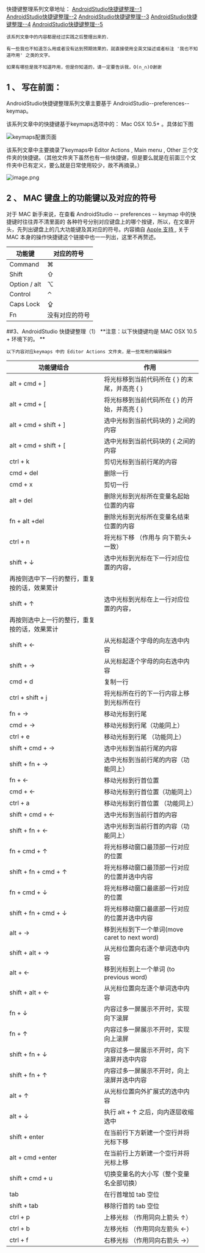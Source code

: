 快捷键整理系列文章地址：
[AndroidStudio快捷键整理--1](http://www.jianshu.com/p/2dfb57962e33)  
[AndroidStudio快捷键整理--2](http://www.jianshu.com/p/8839f27dfda8)
[AndroidStudio快捷键整理--3](http://www.jianshu.com/p/2fc220b1220d)
[AndroidStudio快捷键整理--4](http://www.jianshu.com/p/095fa5668580)
[AndroidStudio快捷键整理--5](http://www.jianshu.com/p/cd79fc1f399d)

```
该系列文章中的内容都是经过实践之后整理出来的.

有一些我也不知道怎么用或者没有达到预期效果的，就直接使用全英文描述或者标注 '我也不知道咋用' 之类的文字。

如果有哪些是我不知道咋用，但是你知道的，请一定要告诉我，O(∩_∩)O谢谢
```


## 1 、 写在前面：
AndroidStudio快捷键整理系列文章主要基于 AndroidStudio--preferences--keymap。

该系列文章中的快捷键基于keymaps选项中的： Mac OSX 10.5+   。具体如下图 

![keymaps配置页面](http://upload-images.jianshu.io/upload_images/2551993-13eadad484325dcb.png?imageMogr2/auto-orient/strip%7CimageView2/2/w/1240)

该系列文章中主要摘录了keymaps中 Editor Actions , Main menu , Other 三个文件夹的快捷键。（其他文件夹下虽然也有一些快捷键，但是要么就是在前面三个文件夹中已有定义，要么就是日常使用较少，故不再摘录。）

![image.png](http://upload-images.jianshu.io/upload_images/2551993-8e351f8252905b26.png?imageMogr2/auto-orient/strip%7CimageView2/2/w/1240)


## 2 、 MAC 键盘上的功能键以及对应的符号
对于 MAC 新手来说，在查看 AndroidStudio -- preferences -- keymap 中的快捷键时往往弄不清里面的 各种符号分别对应键盘上的哪个按键，所以，在文章开头，先列出键盘上的几大功能键及其对应的符号。内容摘自 [Apple 支持 ](https://support.apple.com/zh-cn/HT201236), 关于 MAC 本身的操作快捷键这个链接中也一一列出，这里不再赘述。

功能键|对应的符号
---|---
Command |⌘
Shift       | ⇧
Option / alt |⌥
Control |⌃
Caps Lock| ⇪
Fn|没有对应的符号


##3、AndroidStudio 快捷键整理（1）
**注意：以下快捷键均是 MAC OSX 10.5 + 环境下的。 **

```
以下内容对应keymaps 中的 Editor Actions 文件夹，是一些常用的编辑操作
```

功能键组合|作用
---|---
alt + cmd + ]  |  将光标移到当前代码所在 { } 的末尾，并高亮 { }
alt + cmd + [  |  将光标移到当前代码所在 { } 的开始，并高亮 { }
alt + cmd + shift + ]  |  选中光标到当前代码块的  }  之间的内容
alt + cmd + shift + [ |  选中光标到当前代码块的  {  之间的内容
ctrl + k | 剪切光标到当前行尾的内容
cmd + del | 删除一行
cmd + x | 剪切一行
alt + del | 删除光标到光标所在变量名起始位置的内容
fn + alt +del | 删除光标到光标所在变量名结束位置的内容
ctrl + n | 将光标下移 （作用与 向下箭头↓  一致）
shift + ↓  | 选中光标到光标在下一行对应位置的内容，
|再按则选中下一行的整行，重复按的话，效果累计
shift + ↑  | 选中光标到光标在上一行对应位置的内容，
|再按则选中上一行的整行，重复按的话，效果累计
shift + ← | 从光标起逐个字母的向左选中内容
shift + → | 从光标起逐个字母的向右选中内容
cmd + d | 复制一行
ctrl + shift + j | 将光标所在行的下一行内容上移到光标所在行
fn + → | 移动光标到行尾
cmd + → | 移动光标到行尾（功能同上）
ctrl + e | 移动光标到行尾 （功能同上）
shift + cmd + → | 选中光标到当前行尾的内容
shift + fn + → | 选中光标到当前行尾的内容（功能同上）
fn + ← | 移动光标到行首位置
cmd + ← | 移动光标到行首位置（功能同上）
ctrl + a | 移动光标到行首位置 （功能同上）
shift + cmd + ← | 选中光标到当前行首的内容
shift + fn + ← | 选中光标到当前行首的内容（功能同上）
fn + cmd + ↑ | 将光标移动窗口最顶部一行对应的位置
shift + fn + cmd + ↑ | 将光标移动窗口最顶部一行对应的位置并选中内容
fn + cmd + ↓ | 将光标移动窗口最底部一行对应的位置
shift + fn + cmd + ↓ | 将光标移动窗口最底部一行对应的位置并选中内容
alt + → | 移到光标到下一个单词(move caret to next word)
shift + alt + → | 从光标位置向右逐个单词选中内容
alt + ← | 移到光标到上一个单词 (to previous word)
shift + alt + ← | 从光标位置向左逐个单词选中内容
fn + ↓ | 内容过多一屏展示不开时，实现向下滚屏
fn + ↑ | 内容过多一屏展示不开时，实现向上滚屏
shift + fn + ↓ | 内容过多一屏展示不开时，向下滚屏并选中内容
shift + fn + ↑ | 内容过多一屏展示不开时，向上滚屏并选中内容
alt + ↑ | 从光标位置向外扩展式的选中内容
alt + ↓ | 执行 alt + ↑ 之后，向内逐层收缩选中
shift + enter | 在当前行下方新建一个空行并将光标下移
alt + cmd +enter | 在当前行上方新建一个空行并将光标上移
shift + cmd + u | 切换变量名的大小写（整个变量名全部切换）
tab | 在行首增加 tab 空位
shift + tab |  移除行首的 tab 空位
ctrl + p | 上移光标 （作用同向上箭头 ↑）
ctrl + b | 左移光标  （作用同向左箭头 ←）
ctrl + f | 右移光标 （作用同向右箭头 →）

